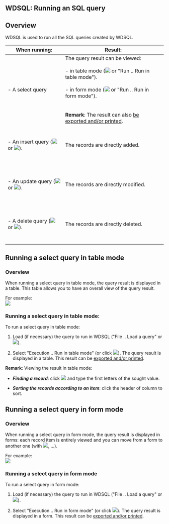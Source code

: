 


## WDSQL: Running an SQL query
			



<a name="NOTE1"></a>
<a name="NOTE1_1"></a>


## Overview
<a name="overview_ELTTEXTE000170"></a>
WDSQL is used to run all the SQL queries created by WDSQL.

| When running: | Result: |
| --- | --- |
| <br><br>- A select query<br><br><br> | The query result can be viewed:<br><br>- in table mode (![](https://doc.pcsoft.fr/en-US/images/image.awp?langid=3&name=WDSQL%20-%20HC%20N%B0006%209.gif) or "Run .. Run in table mode").<br><br>- in form mode (![](https://doc.pcsoft.fr/en-US/images/image.awp?langid=3&name=WDSQL%20-%20HC%20N%B0006%2010.gif) or "Run .. Run in form mode").<br><br><br>**Remark**: The result can also [be exported and/or printed](../WDSQL/3521004.md). |
| <br><br>- An insert query (![](https://doc.pcsoft.fr/en-US/images/image.awp?langid=3&name=WDSQL%20-%20HC%20N%B0006%209.gif) or ![](https://doc.pcsoft.fr/en-US/images/image.awp?langid=3&name=WDSQL%20-%20HC%20N%B0006%2010.gif)).<br><br><br> | The records are directly added. |
| <br><br>- An update query (![](https://doc.pcsoft.fr/en-US/images/image.awp?langid=3&name=WDSQL%20-%20HC%20N%B0006%209.gif) or ![](https://doc.pcsoft.fr/en-US/images/image.awp?langid=3&name=WDSQL%20-%20HC%20N%B0006%2010.gif)).<br><br><br> | The records are directly modified. |
| <br><br>- A delete query (![](https://doc.pcsoft.fr/en-US/images/image.awp?langid=3&name=WDSQL%20-%20HC%20N%B0006%209.gif) or ![](https://doc.pcsoft.fr/en-US/images/image.awp?langid=3&name=WDSQL%20-%20HC%20N%B0006%2010.gif)).<br><br><br> | The records are directly deleted. |



<a name="NOTE2"></a>
<a name="NOTE2_1"></a>


## Running a select query in table mode
<a name="running_select_query_table_mode_ELTTEXTE000194"></a>


### Overview
<a name="overview_ELTPARAGRAPHE000063"></a>

When running a select query in table mode, the query result is displayed in a table. This table allows you to have an overall view of the query result.

For example:<br>![](https://doc.pcsoft.fr/en-US/images/image.awp?langid=3&name=WDSQL%20-%20HC%20N%B0008.gif&type=thumb)

<a name="NOTE2_2"></a>


### Running a select query in table mode:
<a name="running_select_query_table_mode_ELTPARAGRAPHE000073"></a>

To run a select query in table mode:

1. Load (if necessary) the query to run in WDSQL ("File .. Load a query" or ![](https://doc.pcsoft.fr/en-US/images/image.awp?langid=3&name=WDSQL%20-%20HC%20N%B0006%207.gif)).

2. Select "Execution .. Run in table mode" (or click ![](https://doc.pcsoft.fr/en-US/images/image.awp?langid=3&name=WDSQL%20-%20HC%20N%B0006%209.gif)). The query result is displayed in a table. This result can be [exported and/or printed](../WDSQL/3521004.md).




**Remark**: Viewing the result in table mode:

- ***Finding a record***: click ![](https://doc.pcsoft.fr/en-US/images/image.awp?langid=3&name=WDSQL%20-%20HC%20N%B0008%201.gif) and type the first letters of the sought value.

- ***Sorting the records according to an item***: click the header of column to sort.




<a name="NOTE3"></a>
<a name="NOTE3_1"></a>


## Running a select query in form mode
<a name="running_select_query_form_mode_ELTTEXTE000224"></a>


### Overview
<a name="overview_ELTPARAGRAPHE000099"></a>

When running a select query in form mode, the query result is displayed in forms: each record item is entirely viewed and you can move from a form to another one (with ![](https://doc.pcsoft.fr/en-US/images/image.awp?langid=3&name=WDSQL%20-%20HC%20N%B0009%201.gif), ...).

For example:<br>![](https://doc.pcsoft.fr/en-US/images/image.awp?langid=3&name=WDSQL%20-%20HC%20N%B0009.gif&type=thumb)

<a name="NOTE3_2"></a>


### Running a select query in form mode
<a name="running_select_query_form_mode_ELTPARAGRAPHE000111"></a>

To run a select query in form mode:

1. Load (if necessary) the query to run in WDSQL ("File .. Load a query" or ![](https://doc.pcsoft.fr/en-US/images/image.awp?langid=3&name=WDSQL%20-%20HC%20N%B0006%207.gif)).

2. Select "Execution .. Run in form mode" (or click ![](https://doc.pcsoft.fr/en-US/images/image.awp?langid=3&name=WDSQL%20-%20HC%20N%B0006%2010.gif)). The query result is displayed in a form. This result can be [exported and/or printed](../WDSQL/3521004.md).





